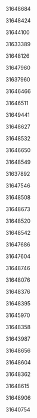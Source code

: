 31648684

31648424

31644100

31633389

31648126

31647960

31637960

31646466

31646511

31649441

31648627

31648532

31646650

31648549

31637892

31647546

31648508

31648673

31648520

31648542

31647686

31647604

31648746

31648076

31648376

31648395

31645970

31648358

31643987

31648656

31648604

31648362

31648615

31648906

31640754

